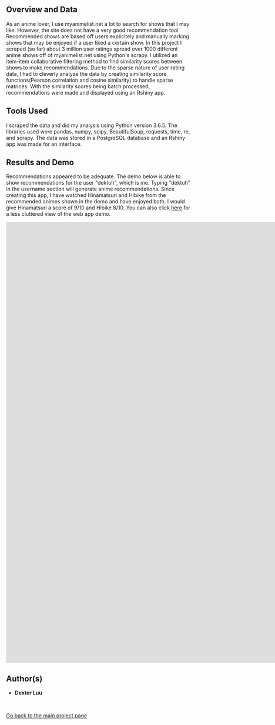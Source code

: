## Overview and Data
As an anime lover, I use myanimelist.net a lot to search for shows that I may like. However, the site does not have a very good recommendation tool. Recommended shows are based off users explicitely and manually marking shows that may be enjoyed if a user liked a certain show. In this project I scraped (so far) about 3 million user ratings spread over 1000 different anime shows off of myanimelist.net using Python's scrapy. I utilized an item-item collaborative filtering method to find similarity scores between shows to make recommendations. Due to the sparse nature of user rating data, I had to cleverly analyze the data by creating similarity score functions(Pearson correlation and cosine similarity) to handle sparse matrices. With the similarity scores being batch processed, recommendations were made and displayed using an Rshiny app.


## Tools Used

I scraped the data and did my analysis using Python version 3.6.5. The libraries used were pandas, numpy, scipy, BeautifulSoup, requests, time, re, and scrapy. The data was stored in a PostgreSQL database and an Rshiny app was made for an interface.

## Results and Demo
Recommendations appeared to be adequate. The demo below is able to show recommendations for the user "dektuh", which is me. Typing "dektuh" in the username section will generate anime recommendations. Since creating this app, I have watched Hinamatsuri and Hibike from the recommended animes shown in the demo and have enjoyed both. I would give Hinamatsuri a score of 9/10 and Hibike 8/10. You can also click [here](https://dexkluu.shinyapps.io/animerecommender/) for a less cluttered view of the web app demo. <br>

<iframe id="example1" src="https://dexkluu.shinyapps.io/animerecommender/" style="border: none; width: 2400px; height: 1200px" frameborder="0" align="middle"></iframe>

## Author(s)

* **Dexter Luu**

<br>

[Go back to the main project page](https://dexkluu.github.io/Dexter/)
